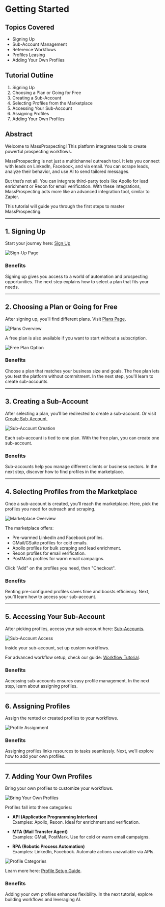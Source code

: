 # Getting Started

## Topics Covered

- Signing Up  
- Sub-Account Management  
- Reference Workflows  
- Profiles Leasing  
- Adding Your Own Profiles  

## Tutorial Outline

1. Signing Up  
2. Choosing a Plan or Going for Free  
3. Creating a Sub-Account  
4. Selecting Profiles from the Marketplace  
5. Accessing Your Sub-Account  
6. Assigning Profiles  
7. Adding Your Own Profiles  

## Abstract

Welcome to MassProspecting! This platform integrates tools to create powerful prospecting workflows.  

MassProspecting is not just a multichannel outreach tool. It lets you connect with leads on LinkedIn, Facebook, and via email. You can scrape leads, analyze their behavior, and use AI to send tailored messages.  

But that’s not all. You can integrate third-party tools like Apollo for lead enrichment or Reoon for email verification. With these integrations, MassProspecting acts more like an advanced integration tool, similar to Zapier.  

This tutorial will guide you through the first steps to master MassProspecting.  

---  

## 1. Signing Up  

Start your journey here: [Sign Up](https://massprospecting.com/signup)  

![Sign-Up Page](../assets/user/1-1.png)  

### Benefits  

Signing up gives you access to a world of automation and prospecting opportunities. The next step explains how to select a plan that fits your needs.  

---  

## 2. Choosing a Plan or Going for Free  

After signing up, you’ll find different plans. Visit [Plans Page](https://massprospecting.com/plans).  

![Plans Overview](../assets/user/1-2a.png)  

A free plan is also available if you want to start without a subscription.  

![Free Plan Option](../assets/user/1-2b.png)  

### Benefits  

Choose a plan that matches your business size and goals. The free plan lets you test the platform without commitment. In the next step, you'll learn to create sub-accounts.  

---  

## 3. Creating a Sub-Account  

After selecting a plan, you’ll be redirected to create a sub-account. Or visit [Create Sub-Account](https://massprospecting.com/subaccounts/new).  

![Sub-Account Creation](../assets/user/1-3.png)  

Each sub-account is tied to one plan. With the free plan, you can create one sub-account.  

### Benefits  

Sub-accounts help you manage different clients or business sectors. In the next step, discover how to find profiles in the marketplace.  

---  

## 4. Selecting Profiles from the Marketplace  

Once a sub-account is created, you’ll reach the marketplace. Here, pick the profiles you need for outreach and scraping.  

![Marketplace Overview](../assets/user/1-4.png)  

The marketplace offers:  

- Pre-warmed LinkedIn and Facebook profiles.  
- GMail/GSuite profiles for cold emails.  
- Apollo profiles for bulk scraping and lead enrichment.  
- Reoon profiles for email verification.  
- PostMark profiles for warm email campaigns.  

Click "Add" on the profiles you need, then "Checkout".  

### Benefits  

Renting pre-configured profiles saves time and boosts efficiency. Next, you’ll learn how to access your sub-account.  

---  

## 5. Accessing Your Sub-Account  

After picking profiles, access your sub-account here: [Sub-Accounts](https://massprospecting.com/subaccounts).  

![Sub-Account Access](../assets/user/1-5.png)  

Inside your sub-account, set up custom workflows.  

For advanced workflow setup, check our guide: [Workflow Tutorial](...).  

### Benefits  

Accessing sub-accounts ensures easy profile management. In the next step, learn about assigning profiles.  

---  

## 6. Assigning Profiles  

Assign the rented or created profiles to your workflows.  

![Profile Assignment](../assets/user/1-6.png)  

### Benefits  

Assigning profiles links resources to tasks seamlessly. Next, we’ll explore how to add your own profiles.  

---  

## 7. Adding Your Own Profiles  

Bring your own profiles to customize your workflows.  

![Bring Your Own Profiles](../assets/user/1-7a.png)  

Profiles fall into three categories:  

- **API (Application Programming Interface)**  
  Examples: Apollo, Reoon. Ideal for enrichment and verification.  

- **MTA (Mail Transfer Agent)**  
  Examples: GMail, PostMark. Use for cold or warm email campaigns.  

- **RPA (Robotic Process Automation)**  
  Examples: LinkedIn, Facebook. Automate actions unavailable via APIs.  

![Profile Categories](../assets/user/1-7b.png)  

Learn more here: [Profile Setup Guide](https://github.com/MassProspecting/docs/blob/main/user/03-registering-your-profiles.md).  

### Benefits  

Adding your own profiles enhances flexibility. In the next tutorial, explore building workflows and leveraging AI.  
